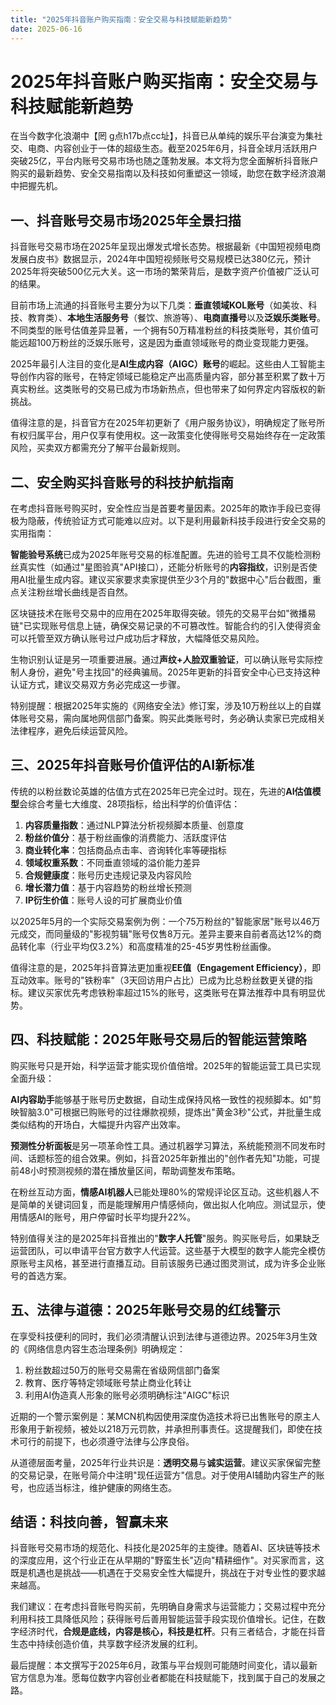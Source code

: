 ```yaml
---
title: "2025年抖音账户购买指南：安全交易与科技赋能新趋势"
date: 2025-06-16
---
```

# 2025年抖音账户购买指南：安全交易与科技赋能新趋势

在当今数字化浪潮中【罔 g点h17b点cc址】，抖音已从单纯的娱乐平台演变为集社交、电商、内容创业于一体的超级生态。截至2025年6月，抖音全球月活跃用户突破25亿，平台内账号交易市场也随之蓬勃发展。本文将为您全面解析抖音账户购买的最新趋势、安全交易指南以及科技如何重塑这一领域，助您在数字经济浪潮中把握先机。

## 一、抖音账号交易市场2025年全景扫描

抖音账号交易市场在2025年呈现出爆发式增长态势。根据最新《中国短视频电商发展白皮书》数据显示，2024年中国短视频账号交易规模已达380亿元，预计2025年将突破500亿元大关。这一市场的繁荣背后，是数字资产价值被广泛认可的结果。

目前市场上流通的抖音账号主要分为以下几类：**垂直领域KOL账号**（如美妆、科技、教育类）、**本地生活服务号**（餐饮、旅游等）、**电商直播号**以及**泛娱乐类账号**。不同类型的账号估值差异显著，一个拥有50万精准粉丝的科技类账号，其价值可能远超100万粉丝的泛娱乐账号，这是因为垂直领域账号的商业变现能力更强。

2025年最引人注目的变化是**AI生成内容（AIGC）账号**的崛起。这些由人工智能主导创作内容的账号，在特定领域已能稳定产出高质量内容，部分甚至积累了数十万真实粉丝。这类账号的交易已成为市场新热点，但也带来了如何界定内容版权的新挑战。

值得注意的是，抖音官方在2025年初更新了《用户服务协议》，明确规定了账号所有权归属平台，用户仅享有使用权。这一政策变化使得账号交易始终存在一定政策风险，买卖双方都需充分了解平台最新规则。

## 二、安全购买抖音账号的科技护航指南

在考虑抖音账号购买时，安全性应当是首要考量因素。2025年的欺诈手段已变得极为隐蔽，传统验证方式可能难以应对。以下是利用最新科技手段进行安全交易的实用指南：

**智能验号系统**已成为2025年账号交易的标准配置。先进的验号工具不仅能检测粉丝真实性（如通过"星图验真"API接口），还能分析账号的**内容指纹**，识别是否使用AI批量生成内容。建议买家要求卖家提供至少3个月的"数据中心"后台截图，重点关注粉丝增长曲线是否自然。

区块链技术在账号交易中的应用在2025年取得突破。领先的交易平台如"微播易链"已实现账号信息上链，确保交易记录的不可篡改性。智能合约的引入使得资金可以托管至双方确认账号过户成功后才释放，大幅降低交易风险。

生物识别认证是另一项重要进展。通过**声纹+人脸双重验证**，可以确认账号实际控制人身份，避免"号主找回"的经典骗局。2025年更新的抖音安全中心已支持这种认证方式，建议交易双方务必完成这一步骤。

特别提醒：根据2025年实施的《网络安全法》修订案，涉及10万粉丝以上的自媒体账号交易，需向属地网信部门备案。购买此类账号时，务必确认卖家已完成相关法律程序，避免后续运营风险。

## 三、2025年抖音账号价值评估的AI新标准

传统的以粉丝数论英雄的估值方式在2025年已完全过时。现在，先进的**AI估值模型**会综合考量七大维度、28项指标，给出科学的价值评估：

1. **内容质量指数**：通过NLP算法分析视频脚本质量、创意度
2. **粉丝价值分**：基于粉丝画像的消费能力、活跃度评估
3. **商业转化率**：包括商品点击率、咨询转化率等硬指标
4. **领域权重系数**：不同垂直领域的溢价能力差异
5. **合规健康度**：账号历史违规记录及内容风险
6. **增长潜力值**：基于内容趋势的粉丝增长预测
7. **IP衍生价值**：账号人设的可扩展商业价值

以2025年5月的一个实际交易案例为例：一个75万粉丝的"智能家居"账号以46万元成交，而同量级的"影视剪辑"账号仅售8万元。差异主要来自前者高达12%的商品转化率（行业平均仅3.2%）和高度精准的25-45岁男性粉丝画像。

值得注意的是，2025年抖音算法更加重视**EE值（Engagement Efficiency）**，即互动效率。账号的"铁粉率"（3天回访用户占比）已成为比总粉丝数更关键的指标。建议买家优先考虑铁粉率超过15%的账号，这类账号在算法推荐中具有明显优势。

## 四、科技赋能：2025年账号交易后的智能运营策略

购买账号只是开始，科学运营才能实现价值倍增。2025年的智能运营工具已实现全面升级：

**AI内容助手**能够基于账号历史数据，自动生成保持风格一致性的视频脚本。如"剪映智脑3.0"可根据已购账号的过往爆款视频，提炼出"黄金3秒"公式，并批量生成类似结构的开场白，大幅提升内容产出效率。

**预测性分析面板**是另一项革命性工具。通过机器学习算法，系统能预测不同发布时间、话题标签的组合效果。例如，抖音2025年新推出的"创作者先知"功能，可提前48小时预测视频的潜在播放量区间，帮助调整发布策略。

在粉丝互动方面，**情感AI机器人**已能处理80%的常规评论区互动。这些机器人不是简单的关键词回复，而是能理解用户情感倾向，做出拟人化响应。测试显示，使用情感AI的账号，用户停留时长平均提升22%。

特别值得关注的是2025年抖音推出的"**数字人托管**"服务。购买账号后，如果缺乏运营团队，可以申请平台官方数字人代运营。这些基于大模型的数字人能完全模仿原账号主风格，甚至进行直播互动。目前该服务已通过图灵测试，成为许多企业账号的首选方案。

## 五、法律与道德：2025年账号交易的红线警示

在享受科技便利的同时，我们必须清醒认识到法律与道德边界。2025年3月生效的《网络信息内容生态治理条例》明确规定：

1. 粉丝数超过50万的账号交易需在省级网信部门备案
2. 教育、医疗等特定领域账号禁止商业化转让
3. 利用AI伪造真人形象的账号必须明确标注"AIGC"标识

近期的一个警示案例是：某MCN机构因使用深度伪造技术将已出售账号的原主人形象用于新视频，被处以218万元罚款，并承担刑事责任。这提醒我们，即使在技术可行的前提下，也必须遵守法律与公序良俗。

从道德层面考量，2025年行业共识是：**透明交易**与**诚实运营**。建议买家保留完整的交易记录，在账号简介中注明"现任运营方"信息。对于使用AI辅助内容生产的账号，也应适当标注，维护健康的网络生态。

## 结语：科技向善，智赢未来

抖音账号交易市场的规范化、科技化是2025年的主旋律。随着AI、区块链等技术的深度应用，这个行业正在从早期的"野蛮生长"迈向"精耕细作"。对买家而言，这既是机遇也是挑战——机遇在于交易安全性大幅提升，挑战在于对专业性的要求越来越高。

我们建议：在考虑抖音账号购买前，先明确自身需求与运营能力；交易过程中充分利用科技工具降低风险；获得账号后善用智能运营手段实现价值增长。记住，在数字经济时代，**合规是底线，内容是核心，科技是杠杆**。只有三者结合，才能在抖音生态中持续创造价值，共享数字经济发展的红利。

最后提醒：本文撰写于2025年6月，政策与平台规则可能随时间变化，请以最新官方信息为准。愿每位数字内容创业者都能在科技赋能下，找到属于自己的发展之路。
